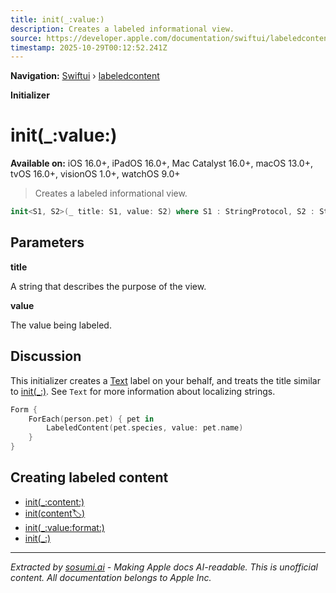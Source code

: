 ```yaml
---
title: init(_:value:)
description: Creates a labeled informational view.
source: https://developer.apple.com/documentation/swiftui/labeledcontent/init(_:value:)
timestamp: 2025-10-29T00:12:52.241Z
---
```


**Navigation:** [Swiftui](/documentation/swiftui) › [labeledcontent](/documentation/swiftui/labeledcontent)

**Initializer**

# init(_:value:)

**Available on:** iOS 16.0+, iPadOS 16.0+, Mac Catalyst 16.0+, macOS 13.0+, tvOS 16.0+, visionOS 1.0+, watchOS 9.0+

> Creates a labeled informational view.

```swift
init<S1, S2>(_ title: S1, value: S2) where S1 : StringProtocol, S2 : StringProtocol
```

## Parameters

**title**

A string that describes the purpose of the view.



**value**

The value being labeled.



## Discussion

This initializer creates a [Text](/documentation/swiftui/text) label on your behalf, and treats the title similar to [init(_:)](/documentation/swiftui/text/init(_:)). See `Text` for more information about localizing strings.

```swift
Form {
    ForEach(person.pet) { pet in
        LabeledContent(pet.species, value: pet.name)
    }
}
```

## Creating labeled content

- [init(_:content:)](/documentation/swiftui/labeledcontent/init(_:content:))
- [init(content:label:)](/documentation/swiftui/labeledcontent/init(content:label:))
- [init(_:value:format:)](/documentation/swiftui/labeledcontent/init(_:value:format:))
- [init(_:)](/documentation/swiftui/labeledcontent/init(_:))

---

*Extracted by [sosumi.ai](https://sosumi.ai) - Making Apple docs AI-readable.*
*This is unofficial content. All documentation belongs to Apple Inc.*
